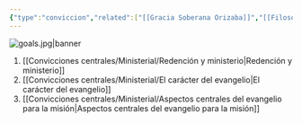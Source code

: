 ```yaml
---
{"type":"conviccion","related":["[[Gracia Soberana Orizaba]]","[[Filosofía ministerial de Gracia Soberana Orizaba]]","[[07 Convicciones para la dirección de la Iglesia]]","[[El evangelio de la Gracia de Dios en Cristo es el cimiento, la fuente y la meta de la existencia de nuestra iglesia local]]"],"tags":["Ministerial/Principios"],"dg-publish":true,"permalink":"/convicciones-centrales/ministerial/el-evangelio-es-nuestro-cimiento/","dgPassFrontmatter":true}
---
```



![goals.jpg|banner](/img/user/Archivos/banners/goals.jpg)


1. [[Convicciones centrales/Ministerial/Redención y ministerio\|Redención y ministerio]]
2. [[Convicciones centrales/Ministerial/El carácter del evangelio\|El carácter del evangelio]]
3. [[Convicciones centrales/Ministerial/Aspectos centrales del evangelio para la misión\|Aspectos centrales del evangelio para la misión]]
